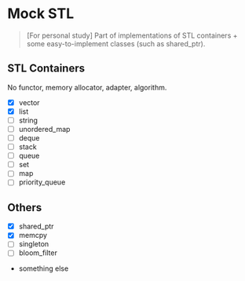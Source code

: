 # Mock STL

> [For personal study] Part of implementations of STL containers + some
> easy-to-implement classes (such as shared\_ptr).

## STL Containers

No functor, memory allocator, adapter, algorithm.

* [x] vector
* [x] list
* [ ] string
* [ ] unordered\_map
* [ ] deque
* [ ] stack
* [ ] queue
* [ ] set
* [ ] map
* [ ] priority\_queue

## Others

* [x] shared\_ptr
* [x] memcpy
* [ ] singleton
* [ ] bloom\_filter
* something else
